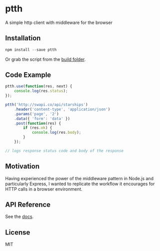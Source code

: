# ptth

A simple http client with middleware for the browser

## Installation
 
```javascript
npm install --save ptth
```

Or grab the script from the [build folder](build/).

## Code Example

```javascript
ptth.use(function(res, next) {
	console.log(res.status);
});

ptth('http://swapi.co/api/starships')
	.header('content-type', 'application/json')
	.params('page', '2')
	.data({ 'form': 'data' })
	.post(function(res) {
		if (res.ok) {
			console.log(res.body);
		}
	});

// logs response status code and body of the response
``` 

## Motivation

Having experienced the power of the middleware pattern in Node.js and particularly Express, I wanted to replicate the workflow it encourages for HTTP calls in a browser environment.

## API Reference

See the [docs](docs/docs.md).

## License

MIT